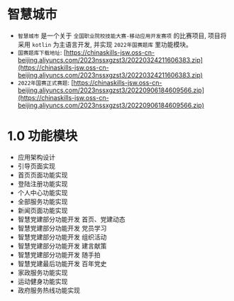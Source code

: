 # 智慧城市
- `智慧城市` 是一个关于 `全国职业院校技能大赛-移动应用开发赛项` 的比赛项目, 项目将采用 `kotlin` 为主语言开发, 并实现 `2022年国赛题库` 里功能模块。
- `国赛题库下载地址`: [https://chinaskills-jsw.oss-cn-beijing.aliyuncs.com/2023nssxgzst3/20220324211606383.zip](https://chinaskills-jsw.oss-cn-beijing.aliyuncs.com/2023nssxgzst3/20220324211606383.zip)
- `2022年国赛正式赛题`: [https://chinaskills-jsw.oss-cn-beijing.aliyuncs.com/2023nssxgzst3/20220906184609566.zip](https://chinaskills-jsw.oss-cn-beijing.aliyuncs.com/2023nssxgzst3/20220906184609566.zip)

# 1.0 功能模块
- 应用架构设计
- 引导页面实现
- 首页页面功能实现
- 登陆注册功能实现
- 个人中心功能实现
- 全部服务功能实现
- 新闻页面功能实现
- 智慧党建部分功能开发 首页、党建动态
- 智慧党建部分功能开发 党员学习
- 智慧党建部分功能开发 组织活动
- 智慧党建部分功能开发 建言献策
- 智慧党建部分功能开发 随手拍
- 智慧党建最后功能开发 百年党史
- 家政服务功能实现
- 运动健身功能实现
- 政府服务热线功能实现